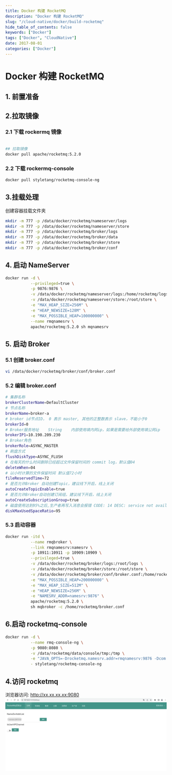 ```yaml
---
title: Docker 构建 RocketMQ
description: "Docker 构建 RocketMQ"
slug: "/cloud-native/docker/build-rocketmq"
hide_table_of_contents: false
keywords: ["Docker"]
tags: ["Docker", "CloudNative"]
date: 2017-08-01
categories: ["Docker"]
---
```

# Docker 构建 RocketMQ
## 1. 前置准备

## 2.拉取镜像
### 2.1 下载 rockermq 镜像
```bash

## 拉取镜像
docker pull apache/rocketmq:5.2.0
```

### 2.2 下载 rockermq-console
```bash
docker pull styletang/rocketmq-console-ng
```

## 3.挂载处理
创建容器挂载文件夹
```bash
mkdir -m 777 -p /data/docker/rocketmq/nameserver/logs
mkdir -m 777 -p /data/docker/rocketmq/nameserver/store
mkdir -m 777 -p /data/docker/rocketmq/broker/logs
mkdir -m 777 -p /data/docker/rocketmq/broker/data
mkdir -m 777 -p /data/docker/rocketmq/broker/store
mkdir -m 777 -p /data/docker/rocketmq/broker/conf
```

## 4. 启动 NameServer
```bash
docker run -d \
           --privileged=true \
           -p 9876:9876 \
           -v /data/docker/rocketmq/nameserver/logs:/home/rocketmq/logs \
           -v /data/docker/rocketmq/nameserver/store:/root/store \
           -e "MAX_HEAP_SIZE=256M" \
           -e "HEAP_NEWSIZE=128M" \
           -e "MAX_POSSIBLE_HEAP=100000000" \
           --name rmqnamesrv \
           apache/rocketmq:5.2.0 sh mqnamesrv
```

## 5. 启动 Broker
### 5.1 创建 broker.conf
```bash
vi /data/docker/rocketmq/broker/conf/broker.conf
```

### 5.2 编辑 broker.conf
```bash
# 集群名称
brokerClusterName=DefaultCluster
# 节点名称
brokerName=broker-a
# broker id节点ID， 0 表示 master, 其他的正整数表示 slave，不能小于0
brokerId=0
# Broker服务地址    String    内部使用填内网ip，如果是需要给外部使用填公网ip
brokerIP1=10.190.209.230
# Broker角色
brokerRole=ASYNC_MASTER
# 刷盘方式
flushDiskType=ASYNC_FLUSH
# 在每天的什么时间删除已经超过文件保留时间的 commit log，默认值04
deleteWhen=04
# 以小时计算的文件保留时间 默认值72小时
fileReservedTime=72
# 是否允许Broker 自动创建Topic，建议线下开启，线上关闭
autoCreateTopicEnable=true
# 是否允许Broker自动创建订阅组，建议线下开启，线上关闭
autoCreateSubscriptionGroup=true
# 磁盘使用达到95%之后,生产者再写入消息会报错 CODE: 14 DESC: service not available now, maybe disk full
diskMaxUsedSpaceRatio=95
```

### 5.3 启动容器
```bash
docker run -itd \
           --name rmqbroker \
           --link rmqnamesrv:namesrv \
           -p 10911:10911 -p 10909:10909 \
           --privileged=true \
           -v /data/docker/rocketmq/broker/logs:/root/logs \
           -v /data/docker/rocketmq/broker/store:/root/store \
           -v /data/docker/rocketmq/broker/conf/broker.conf:/home/rocketmq/broker.conf \
           -e "MAX_POSSIBLE_HEAP=200000000" \
           -e "MAX_HEAP_SIZE=512M" \
           -e "HEAP_NEWSIZE=256M" \
           -e "NAMESRV_ADDR=namesrv:9876" \
           apache/rocketmq:5.2.0 \
           sh mqbroker -c /home/rocketmq/broker.conf
```

## 6.启动 rocketmq-console
```bash
docker run -d \
           --name rmq-console-ng \
           -p 9080:8080 \
           -v /data/rocketmq/data/console/tmp:/tmp \
           -e "JAVA_OPTS=-Drocketmq.namesrv.addr=rmqnamesrv:9876 -Dcom.rocketmq.sendMessageWithVIPChannel=false" \
           - styletang/rocketmq-console-ng
```
## 4.访问 rocketmq
浏览器访问: http://xx.xx.xx.xx:9080
![rocketmq-main.png](img/rocketmq-main.png)

